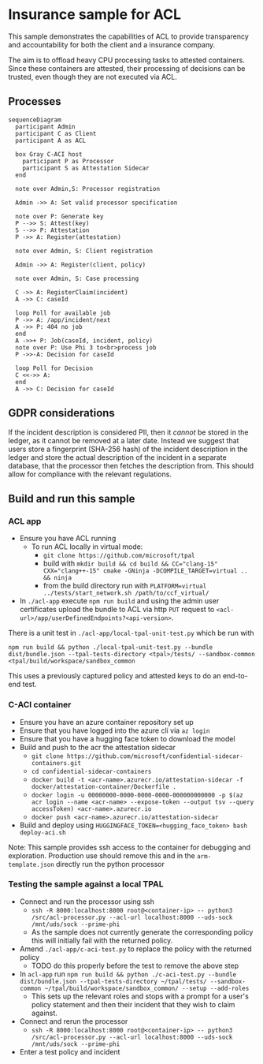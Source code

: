 # Insurance sample for ACL

This sample demonstrates the capabilities of ACL to provide transparency and accountability for both the client and a insurance company.

The aim is to offload heavy CPU processing tasks to attested containers.
Since these containers are attested, their processing of decisions can be trusted, even though they are not executed via ACL.

## Processes

```mermaid
sequenceDiagram
  participant Admin
  participant C as Client
  participant A as ACL

  box Gray C-ACI host
    participant P as Processor
    participant S as Attestation Sidecar
  end

  note over Admin,S: Processor registration 

  Admin ->> A: Set valid processor specification

  note over P: Generate key
  P -->> S: Attest(key)
  S -->> P: Attestation
  P ->> A: Register(attestation)

  note over Admin, S: Client registration

  Admin ->> A: Register(client, policy)

  note over Admin, S: Case processing

  C ->> A: RegisterClaim(incident)
  A ->> C: caseId

  loop Poll for available job
  P ->> A: /app/incident/next
  A ->> P: 404 no job
  end
  A ->>+ P: Job(caseId, incident, policy)
  note over P: Use Phi 3 to<br>process job
  P ->>-A: Decision for caseId
  
  loop Poll for Decision
  C <<->> A: 
  end
  A ->> C: Decision for caseId
```

## GDPR considerations
If the incident description is considered PII, then it _cannot_ be stored in the ledger, as it cannot be removed at a later date.
Instead we suggest that users store a fingerprint (SHA-256 hash) of the incident description in the ledger and store the actual description of the incident in a separate database, that the processor then fetches the description from.
This should allow for compliance with the relevant regulations.

## Build and run this sample

### ACL app

- Ensure you have ACL running
  - To run ACL locally in virtual mode:
    - `git clone https://github.com/microsoft/tpal`
    - build with `mkdir build && cd build && CC="clang-15" CXX="clang++-15" cmake -GNinja -DCOMPILE_TARGET=virtual .. && ninja`
    - from the build directory run with `PLATFORM=virtual ../tests/start_network.sh /path/to/ccf_virtual/`
- In `./acl-app` execute `npm run build` and using the admin user certificates upload the bundle to ACL via http `PUT` request to `<acl-url>/app/userDefinedEndpoints?<api-version>`.

There is a unit test in `./acl-app/local-tpal-unit-test.py` which be run with 
```
npm run build && python ./local-tpal-unit-test.py --bundle dist/bundle.json --tpal-tests-directory <tpal>/tests/ --sandbox-common <tpal/build/workspace/sandbox_common
```
This uses a previously captured policy and attested keys to do an end-to-end test.

### C-ACI container

- Ensure you have an azure container repository set up
- Ensure that you have logged into the azure cli via `az login`
- Ensure that you have a hugging face token to download the model
- Build and push to the acr the attestation sidecar
  - `git clone https://github.com/microsoft/confidential-sidecar-containers.git`
  - `cd confidential-sidecar-containers`
  - `docker build -t <acr-name>.azurecr.io/attestation-sidecar -f docker/attestation-container/Dockerfile .`
  - `docker login -u 00000000-0000-0000-0000-000000000000 -p $(az acr login --name <acr-name> --expose-token --output tsv --query accessToken) <acr-name>.azurecr.io`
  - `docker push <acr-name>.azurecr.io/attestation-sidecar`
- Build and deploy using `HUGGINGFACE_TOKEN=<hugging_face_token> bash deploy-aci.sh`

Note: This sample provides ssh access to the container for debugging and exploration.
Production use should remove this and in the `arm-template.json` directly run the python processor

### Testing the sample against a local TPAL 

- Connect and run the processor using ssh
  - `ssh -R 8000:localhost:8000 root@<container-ip> -- python3 /src/acl-processor.py --acl-url localhost:8000 --uds-sock /mnt/uds/sock --prime-phi`
  - As the sample does not currently generate the corresponding policy this will initially fail with the returned policy.
- Amend `./acl-app/c-aci-test.py` to replace the policy with the returned policy
  - TODO do this properly before the test to remove the above step
- In `acl-app` run `npm run build && python ./c-aci-test.py --bundle dist/bundle.json --tpal-tests-directory ~/tpal/tests/ --sandbox-common ~/tpal/build/workspace/sandbox_common/ --setup --add-roles`
  - This sets up the relevant roles and stops with a prompt for a user's policy statement and then their incident that they wish to claim against.
- Connect and rerun the processor
  - `ssh -R 8000:localhost:8000 root@<container-ip> -- python3 /src/acl-processor.py --acl-url localhost:8000 --uds-sock /mnt/uds/sock --prime-phi`
- Enter a test policy and incident
